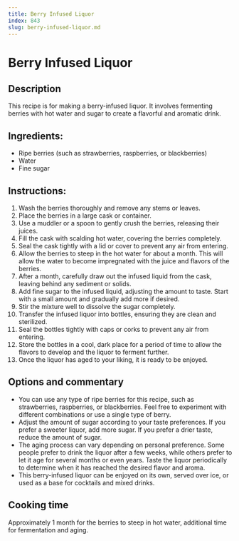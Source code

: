 ```yaml
---
title: Berry Infused Liquor
index: 843
slug: berry-infused-liquor.md
---
```


# Berry Infused Liquor

## Description
This recipe is for making a berry-infused liquor. It involves fermenting berries with hot water and sugar to create a flavorful and aromatic drink.

## Ingredients:
- Ripe berries (such as strawberries, raspberries, or blackberries)
- Water
- Fine sugar

## Instructions:
1. Wash the berries thoroughly and remove any stems or leaves.
2. Place the berries in a large cask or container.
3. Use a muddler or a spoon to gently crush the berries, releasing their juices.
4. Fill the cask with scalding hot water, covering the berries completely.
5. Seal the cask tightly with a lid or cover to prevent any air from entering.
6. Allow the berries to steep in the hot water for about a month. This will allow the water to become impregnated with the juice and flavors of the berries.
7. After a month, carefully draw out the infused liquid from the cask, leaving behind any sediment or solids.
8. Add fine sugar to the infused liquid, adjusting the amount to taste. Start with a small amount and gradually add more if desired.
9. Stir the mixture well to dissolve the sugar completely.
10. Transfer the infused liquor into bottles, ensuring they are clean and sterilized.
11. Seal the bottles tightly with caps or corks to prevent any air from entering.
12. Store the bottles in a cool, dark place for a period of time to allow the flavors to develop and the liquor to ferment further.
13. Once the liquor has aged to your liking, it is ready to be enjoyed.

## Options and commentary
- You can use any type of ripe berries for this recipe, such as strawberries, raspberries, or blackberries. Feel free to experiment with different combinations or use a single type of berry.
- Adjust the amount of sugar according to your taste preferences. If you prefer a sweeter liquor, add more sugar. If you prefer a drier taste, reduce the amount of sugar.
- The aging process can vary depending on personal preference. Some people prefer to drink the liquor after a few weeks, while others prefer to let it age for several months or even years. Taste the liquor periodically to determine when it has reached the desired flavor and aroma.
- This berry-infused liquor can be enjoyed on its own, served over ice, or used as a base for cocktails and mixed drinks.

## Cooking time
Approximately 1 month for the berries to steep in hot water, additional time for fermentation and aging.